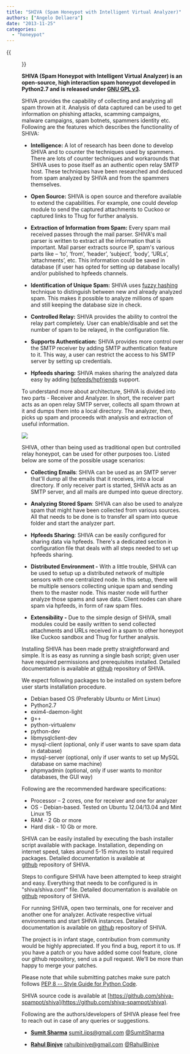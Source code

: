 ```yaml
---
title: "SHIVA (Spam Honeypot with Intelligent Virtual Analyzer)"
authors: ["Angelo Dellaera"]
date: "2013-11-25"
categories: 
  - "honeypot"
---
```

{{<figure src="images/banner.png" alt="Banner" width="50%">}}

**SHIVA (Spam Honeypot with Intelligent Virtual Analyzer) is an open-source, high interaction spam honeypot developed in Python2.7 and is released under [GNU GPL v3](http://opensource.org/licenses/GPL-3.0).**


SHIVA provides the capability of collecting and analyzing all spam thrown at it. Analysis of data captured can be used to get information on phishing attacks, scamming campaigns, malware campaigns, spam botnets, spammers identity etc. Following are the features which describes the functionality of SHIVA:  

- **Intelligence:** A lot of research has been done to develop SHIVA and to counter the techniques used by spammers. There are lots of counter techniques and workarounds that SHIVA uses to pose itself as an authentic open relay SMTP host. These techniques have been researched and deduced from spam analyzed by SHIVA and from the spammers themselves.

- **Open Source:** SHIVA is open source and therefore available to extend the capabilities. For example, one could develop module to send the captured attachments to Cuckoo or captured links to Thug for further analysis.

- **Extraction of Information from Spam:** Every spam mail received passes through the mail parser. SHIVA's mail parser is written to extract all the information that is important. Mail parser extracts source IP, spam's various parts like – ‘to’, ‘from’, ‘header’, ‘subject’, ‘body’, ‘URLs’, ‘attachments’, etc. This information could be saved in database (if user has opted for setting up database locally) and/or published to hpfeeds channels.

- **Identification of Unique Spam:** SHIVA uses [fuzzy hashing](http://ssdeep.sourceforge.net/) technique to distinguish between new and already analyzed spam. This makes it possible to analyze millions of spam and still keeping the database size in check.

- **Controlled Relay:** SHIVA provides the ability to control the relay part completely. User can enable/disable and set the number of spam to be relayed, in the configuration file.

- **Supports Authentication:** SHIVA provides more control over the SMTP receiver by adding SMTP authentication feature to it. This way, a user can restrict the access to his SMTP server by setting up credentials.

- **Hpfeeds sharing:** SHIVA makes sharing the analyzed data easy by adding [hpfeeds/hpfriends](http://hpfriends.honeycloud.net/#/home) support.

To understand more about architecture, SHIVA is divided into two parts - Receiver and Analyzer. In short, the receiver part acts as an open relay SMTP server, collects all spam thrown at it and dumps them into a local directory. The analyzer, then, picks up spam and proceeds with analysis and extraction of useful information.

![](images/SHIVA_Honeynet_Blog_11252013_html_9ca672a1.png)

SHIVA, other than being used as traditional open but controlled relay honeypot, can be used for other purposes too. Listed below are some of the possible usage scenarios:

- **Collecting Emails**: SHIVA can be used as an SMTP server that'll dump all the emails that it receives, into a local directory. If only receiver part is started, SHIVA acts as an SMTP server, and all mails are dumped into queue directory.

- **Analyzing Stored Spam**: SHIVA can also be used to analyze spam that might have been collected from various sources. All that needs to be done is to transfer all spam into queue folder and start the analyzer part.

- **Hpfeeds Sharing**: SHIVA can be easily configured for sharing data via hpfeeds. There's a dedicated section in configuration file that deals with all steps needed to set up hpfeeds sharing.

- **Distributed Environment -** With a little trouble, SHIVA can be used to setup up a distributed network of multiple sensors with one centralized node. In this setup, there will be multiple sensors collecting unique spam and sending them to the master node. This master node will further analyze those spams and save data. Client nodes can share spam via hpfeeds, in form of raw spam files.

- **Extensibility -** Due to the simple design of SHIVA, small modules could be easily written to send collected attachments and URLs received in a spam to other honeypot like Cuckoo sandbox and Thug for further analysis.

Installing SHIVA has been made pretty straightforward and simple. It is as easy as running a single bash script; given user have required permissions and prerequisites installed. Detailed documentation is available at [github](https://github.com/shiva-spampot/shiva/blob/master/docs/User%20Manual.pdf) repository of SHIVA.

We expect following packages to be installed on system before user starts installation procedure.

- Debian based OS (Preferably Ubuntu or Mint Linux)
- Python2.7
- exim4-daemon-light
- g++
- python-virtualenv
- python-dev
- libmysqlclient-dev
- mysql-client (optional, only if user wants to save spam data in database)
- mysql-server (optional, only if user wants to set up MySQL database on same machine)
- phpmyadmin (optional, only if user wants to monitor databases, the GUI way)

Following are the recommended hardware specifications:


- Processor – 2 cores, one for receiver and one for analyzer
- OS - Debian-based. Tested on Ubuntu 12.04/13.04 and Mint Linux 15
- RAM - 2 Gb or more
- Hard disk - 10 Gb or more.

SHIVA can be easily installed by executing the bash installer script available with package. Installation, depending on internet speed, takes around 5-15 minutes to install required packages. Detailed documentation is available at  
[github](https://github.com/shiva-spampot/shiva/blob/master/docs/User%20Manual.pdf) repository of SHIVA.

Steps to configure SHIVA have been attempted to keep straight and easy. Everything that needs to be configured is in "shiva/shiva.conf" file. Detailed documentation is available on [github](https://github.com/shiva-spampot/shiva/blob/master/docs/User%20Manual.pdf) repository of SHIVA.

For running SHIVA, open two terminals, one for receiver and another one for analyzer. Activate respective virtual environments and start SHIVA instances. Detailed documentation is available on [github](https://github.com/shiva-spampot/shiva/blob/master/docs/User%20Manual.pdf) repository of SHIVA.

The project is in infant stage, contribution from community would be highly appreciated. If you find a bug, report it to us. If you have a patch or you have added some cool feature, clone our github repository, send us a pull request. We'll be more than happy to merge your patches.

Please note that while submitting patches make sure patch follows [PEP 8 -- Style Guide for Python Code](http://www.python.org/dev/peps/pep-0008/).

SHIVA source code is available at [https://github.com/shiva-spampot/shiva](https://github.com/shiva-spampot/shiva).

Following are the authors/developers of SHIVA please feel free to reach out in case of any queries or suggestions.  

- **[Sumit Sharma](http://www.linkedin.com/pub/sumit-sharma/12/949/a43)** <sumit.iips@gmail.com> [@SumitSharma](https://twitter.com/b0ndGarage)

- **[Rahul Binjve](http://in.linkedin.com/pub/rahul-binjve/75/460/36/)** <rahulbinjve@gmail.com> [@RahulBinjve](https://twitter.com/RahulBinjve)
